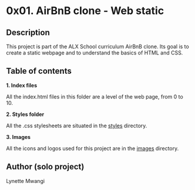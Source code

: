 # 0x01. AirBnB clone - Web static

## Description

This project is part of the ALX School curriculum AirBnB clone.
Its goal is to create a static webpage and to understand the basics of HTML and CSS.

## Table of contents

**1. Index files**

All the index.html files in this folder are a level of the web page, from 0 to 10.

**2. Styles folder**

All the .css stylesheets are situated in the [styles](./styles/) directory.

**3. Images**

All the icons and logos used for this project are in the [images](./images/) directory.

## Author (solo project)

Lynette Mwangi